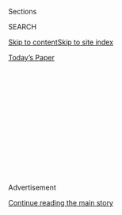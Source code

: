 <div id="app">

<div>

<div>

<div>

<div class="NYTAppHideMasthead css-1q2w90k e1suatyy0">

<div class="section css-ui9rw0 e1suatyy2">

<div class="css-eph4ug er09x8g0">

<div class="css-6n7j50">

</div>

<span class="css-1dv1kvn">Sections</span>

<div class="css-10488qs">

<span class="css-1dv1kvn">SEARCH</span>

</div>

[Skip to content](#site-content)[Skip to site
index](#site-index)

</div>

<div class="css-10698na e1huz5gh0">

</div>

</div>

<div id="masthead-bar-one" class="section hasLinks css-15hmgas e1csuq9d3">

<div class="css-uqyvli e1csuq9d0">

</div>

<div class="css-1uqjmks e1csuq9d1">

</div>

<div class="css-9e9ivx">

[](https://myaccount.nytimes3xbfgragh.onion/auth/login?response_type=cookie&client_id=vi)

</div>

<div class="css-1bvtpon e1csuq9d2">

[Today’s
Paper](https://www.nytimes3xbfgragh.onion/section/todayspaper)

</div>

</div>

</div>

</div>

<div data-aria-hidden="false">

<div id="site-content" data-role="main">

<div>

<div class="css-1aor85t" style="opacity:0.000000001;z-index:-1;visibility:hidden">

<div class="css-1hqnpie">

<div class="css-epjblv">

<span class="css-17xtcya">[Opinion](/section/opinion)</span><span class="css-x15j1o">|</span><span class="css-fwqvlz">Our
Mental Health Amid a
Pandemic</span>

</div>

<div class="css-k008qs">

<div class="css-1iwv8en">

<span class="css-18z7m18"></span>

<div>

</div>

</div>

<span class="css-1n6z4y">https://nyti.ms/35e2IeE</span>

<div class="css-1705lsu">

<div class="css-4xjgmj">

<div class="css-4skfbu" data-role="toolbar" data-aria-label="Social Media Share buttons, Save button, and Comments Panel with current comment count" data-testid="share-tools">

  - 
  - 
  - 
  - 
    
    <div class="css-6n7j50">
    
    </div>

  - 

</div>

</div>

</div>

</div>

</div>

</div>

<div class="css-13pd83m">

</div>

<div id="top-wrapper" class="css-1sy8kpn">

<div id="top-slug" class="css-l9onyx">

Advertisement

</div>

[Continue reading the main
story](#after-top)

<div class="ad top-wrapper" style="text-align:center;height:100%;display:block;min-height:250px">

<div id="top" class="place-ad" data-position="top" data-size-key="top">

</div>

</div>

<div id="after-top">

</div>

</div>

<div>

<div class="css-v5btjw etb61u70">

<div class="css-v05ibm etb61u71">

[Opinion](/section/opinion)

</div>

</div>

<div id="sponsor-wrapper" class="css-1hyfx7x">

<div id="sponsor-slug" class="css-19vbshk">

Supported by

</div>

[Continue reading the main
story](#after-sponsor)

<div id="sponsor" class="ad sponsor-wrapper" style="text-align:center;height:100%;display:block">

</div>

<div id="after-sponsor">

</div>

</div>

<div class="css-186x18t">

letters

</div>

<div class="css-1vkm6nb ehdk2mb0">

# Our Mental Health Amid a Pandemic

</div>

Readers react to a Sunday Review article that asked “Are You Depressed
or Bored?,” suggesting that “we’re just bored out of our minds” rather
than clinically ill.

<div class="css-bn0qp euiyums0">

Sept. 7,
2020

<div class="css-4xjgmj">

<div class="css-d8bdto" data-role="toolbar" data-aria-label="Social Media Share buttons, Save button, and Comments Panel with current comment count" data-testid="share-tools">

  - 
  - 
  - 
  - 
    
    <div class="css-6n7j50">
    
    </div>

  - 

</div>

</div>

</div>

<div class="css-79elbk" data-testid="photoviewer-wrapper">

<div class="css-z3e15g" data-testid="photoviewer-wrapper-hidden">

</div>

<div class="css-1a48zt4 ehw59r15" data-testid="photoviewer-children">

![<span class="css-16f3y1r e13ogyst0" data-aria-hidden="true"> </span><span class="css-cnj6d5 e1z0qqy90" itemprop="copyrightHolder"><span class="css-1ly73wi e1tej78p0">Credit...</span><span><span>Furze
Chan</span></span></span>](https://static01.graylady3jvrrxbe.onion/images/2020/05/19/smarter-living/00well-corona-depression/00well-corona-depression-articleLarge.jpg?quality=75&auto=webp&disable=upscale)

</div>

</div>

</div>

<div class="section meteredContent css-1r7ky0e" name="articleBody" itemprop="articleBody">

<div class="css-1fanzo5 StoryBodyCompanionColumn">

<div class="css-53u6y8">

**To the Editor:**

Re “[Are You Depressed or
Bored?](https://www.nytimes3xbfgragh.onion/2020/08/21/opinion/sunday/covid-depression-boredom.html),”
by Richard A. Friedman (Sunday Review, Aug. 23):

I am quarantined with a 17-year-old young person desperate for peer
interaction and a laid-off spouse consumed by a fruitless job search. I
find myself 100 percent responsible for income and health care, with a
job in education, now forced to launch K-12 schooling in a state led by
Trump groupies, putting my health and that of my colleagues at risk.

Boredom sounds fantastic. Instead, I am plowing my way through
significant anxiety, grateful for help from a therapist and a physician
who (thankfully) are not diminishing the fear this pandemic has loosed
on us all.

Karen Yeager Kimball  
McKinney, Tex.

**To the Editor:**

Dr. Richard A. Friedman is right to question the premature conclusion
that the pandemic is causing dramatically increased rates of clinical
depression and anxiety. The claim is based on a handful of mental health
surveys. These self-reported data are notoriously poor predictors of
whether people actually meet diagnostic criteria for mental illness,
which is based on clinical observation.

As a clinical psychologist and college professor, I have been struck by
how my patients and students say that they feel “depressed,” but when
asked what they mean describe an altogether different experience. As Dr.
Friedman anticipates, they most commonly describe feelings of boredom
and listlessness. However, people also use the word “depressed” to
identify a litany of aversive states: anxiety, restlessness, pent-up
frustration/irritability, inadequacy, guilt and suppressed anger.

</div>

</div>

<div class="css-1fanzo5 StoryBodyCompanionColumn">

<div class="css-53u6y8">

In these stressful times, knowing what we feel may not be so
straightforward. If we don’t know what we’re feeling, we can’t
adequately cope with it.

Paul Siegel  
New York

**To the Editor:**

While I agree with Dr. Friedman that we shouldn’t pathologize normal
everyday stress or boredom, I don’t think that the fact that many of his
patients have not experienced depression and anxiety flare-ups during
the pandemic is representative.

So many people have faced tremendous losses, especially my community
health patient base. Those losses include loss of housing, food sources,
jobs, health care, along with family and friends who have passed away.
It is far from “premature” to prepare for an uptick in mental health
diagnoses related to the pandemic. That uptick will include
post-traumatic stress, along with many other pathologies. Indeed,
increased preparedness will help ensure that treatment is effective.

Karen Katz  
Brookline, Mass.  
*The writer is a community mental health clinician with Advocates
Community Counseling.*

**To the Editor:**

Out of boredom often springs creativity. This article made a lot of
important points, but what Dr. Friedman didn’t say was that when we are
bored, or receive the gift of boredom, we often have our most creative
ideas. Often we have so much going on, so much stimulation that we don’t
have space in our brains to be creative. A reason not to overschedule
our children or ourselves is to allow us/them to be bored. Boredom
forces us to search around for something new.

</div>

</div>

<div class="css-1fanzo5 StoryBodyCompanionColumn">

<div class="css-53u6y8">

Kathryn Kert Green  
Santa Monica, Calif.  
*The writer is an artist and art teacher.*

**To the Editor:**

Lacking access to excitement and novelty and other distractions may
explain why some people are bored during the pandemic lockdown. But
there are other reasons that while they may not cause depression can
cause something akin to it — call it sadness or melancholy — that are
deeply tied to our human nature.

For example, it is part of our human nature to want simple contact with
others. Most of us enjoy friendly conversation with friends. Touching
and hugging fulfill for many a need for human contact that cannot be
replaced by simply finding exciting or distracting things to do.

This is why so many people during the lockdown are texting, making
telephone calls and renewing old friendships — not because of boredom
but because of their very human need for contact with others.

Maybe some are bored. But many are just yearning for human contact.

Edward Volpintesta  
Bethel, Conn.

</div>

</div>

</div>

<div>

</div>

<div>

</div>

<div>

</div>

<div>

<div id="bottom-wrapper" class="css-1ede5it">

<div id="bottom-slug" class="css-l9onyx">

Advertisement

</div>

[Continue reading the main
story](#after-bottom)

<div id="bottom" class="ad bottom-wrapper" style="text-align:center;height:100%;display:block;min-height:90px">

</div>

<div id="after-bottom">

</div>

</div>

</div>

</div>

</div>

## Site Index

<div>

</div>

## Site Information Navigation

  - [© <span>2020</span> <span>The New York Times
    Company</span>](https://help.nytimes3xbfgragh.onion/hc/en-us/articles/115014792127-Copyright-notice)

<!-- end list -->

  - [NYTCo](https://www.nytco.com/)
  - [Contact
    Us](https://help.nytimes3xbfgragh.onion/hc/en-us/articles/115015385887-Contact-Us)
  - [Work with us](https://www.nytco.com/careers/)
  - [Advertise](https://nytmediakit.com/)
  - [T Brand Studio](http://www.tbrandstudio.com/)
  - [Your Ad
    Choices](https://www.nytimes3xbfgragh.onion/privacy/cookie-policy#how-do-i-manage-trackers)
  - [Privacy](https://www.nytimes3xbfgragh.onion/privacy)
  - [Terms of
    Service](https://help.nytimes3xbfgragh.onion/hc/en-us/articles/115014893428-Terms-of-service)
  - [Terms of
    Sale](https://help.nytimes3xbfgragh.onion/hc/en-us/articles/115014893968-Terms-of-sale)
  - [Site
    Map](https://spiderbites.nytimes3xbfgragh.onion)
  - [Help](https://help.nytimes3xbfgragh.onion/hc/en-us)
  - [Subscriptions](https://www.nytimes3xbfgragh.onion/subscription?campaignId=37WXW)

</div>

</div>

</div>

</div>
